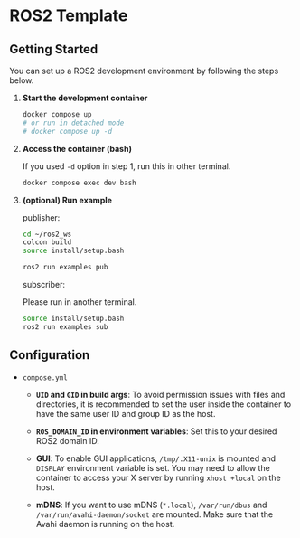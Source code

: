 # ROS2 Template

## Getting Started

You can set up a ROS2 development environment by following the steps below.

1. **Start the development container**

    ```bash
    docker compose up
    # or run in detached mode
    # docker compose up -d
    ```

2. **Access the container (bash)**

    If you used `-d` option in step 1, run this in other terminal.

    ```bash
    docker compose exec dev bash
    ```

3. **(optional) Run example**

    publisher:

    ```bash
    cd ~/ros2_ws
    colcon build
    source install/setup.bash

    ros2 run examples pub
    ```

    subscriber:

    Please run in another terminal.

    ```bash
    source install/setup.bash
    ros2 run examples sub
    ```

## Configuration

- `compose.yml`

  - **`UID` and `GID` in build args**: To avoid permission issues with files and directories, it is recommended to set the user inside the container to have the same user ID and group ID as the host.

  - **`ROS_DOMAIN_ID` in environment variables**: Set this to your desired ROS2 domain ID.

  - **GUI**: To enable GUI applications, `/tmp/.X11-unix` is mounted and `DISPLAY` environment variable is set. You may need to allow the container to access your X server by running `xhost +local` on the host.

  - **mDNS**: If you want to use mDNS (`*.local`), `/var/run/dbus` and `/var/run/avahi-daemon/socket` are mounted. Make sure that the Avahi daemon is running on the host.
